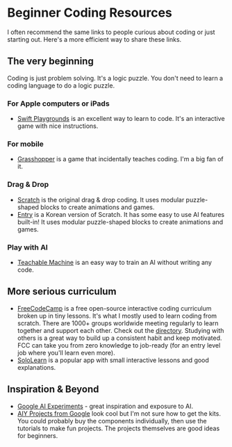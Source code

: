 # Beginner Coding Resources
I often recommend the same links to people curious about coding or just starting out. Here's a more efficient way to share these links.

## The very beginning
Coding is just problem solving. It's a logic puzzle. You don't need to learn a coding language to do a logic puzzle.

### For Apple computers or iPads
* [Swift Playgrounds](https://www.apple.com/swift/playgrounds/) is an excellent way to learn to code. It's an interactive game with nice instructions.

### For mobile
* [Grasshopper](https://grasshopper.app) is a game that incidentally teaches coding. I'm a big fan of it.

### Drag & Drop
* [Scratch](https://scratch.mit.edu/) is the original drag & drop coding. It uses modular puzzle-shaped blocks to create animations and games.
* [Entry](https://playentry.org/) is a Korean version of Scratch. It has some easy to use AI features built-in! It uses modular puzzle-shaped blocks to create animations and games. 

### Play with AI
* [Teachable Machine](https://teachablemachine.withgoogle.com/) is an easy way to train an AI without writing any code.

## More serious curriculum
* [FreeCodeCamp](https://www.freecodecamp.org/) is a free open-source interactive coding curriculum broken up in tiny lessons. It's what I mostly used to learn coding from scratch. There are 1000+ groups worldwide meeting regularly to learn together and support each other. Check out the [directory](https://study-group-directory.freecodecamp.org/). Studying with others is a great way to build up a consistent habit and keep motivated. FCC can take you from zero knowledge to job-ready (for an entry level job where you'll learn even more).
* [SoloLearn](https://www.sololearn.com) is a popular app with small interactive lessons and good explanations.

## Inspiration & Beyond
* [Google AI Experiments](https://experiments.withgoogle.com/collection/ai) - great inspiration and exposure to AI.
* [AIY Projects from Google](https://aiyprojects.withgoogle.com/vision/) look cool but I'm not sure how to get the kits. You could probably buy the components individually, then use the tutorials to make fun projects. The projects themselves are good ideas for beginners. 
